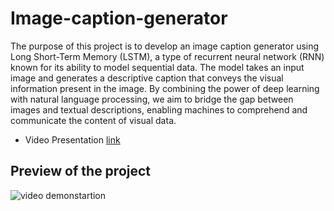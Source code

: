 # Image-caption-generator
The purpose of this project is to develop an image caption generator using Long
Short-Term Memory (LSTM), a type of recurrent neural network (RNN) known for its ability to model sequential data. The model takes an input image and generates a descriptive caption that conveys the visual information present in the image. By combining the power of deep learning with natural language processing, we aim to bridge the gap between images and textual descriptions, enabling machines to comprehend and communicate the content of visual data.

- Video Presentation  [link](https://drive.google.com/file/d/1XIgOtXC8YffzHW9qkU22GHfzThL-SPGj/view?usp=sharing)

## Preview of the project

![video demonstartion](https://github.com/SaipraneethPandiri/image-caption-generator/assets/77436328/cf89cc31-da24-4614-a4c6-100590e934cb)
